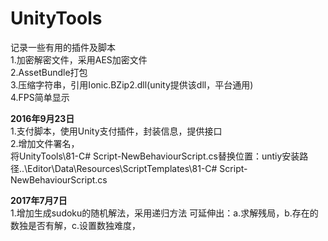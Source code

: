 # UnityTools
记录一些有用的插件及脚本<br/>
1.加密解密文件，采用AES加密文件
<br/>
2.AssetBundle打包<br/>
3.压缩字符串，引用Ionic.BZip2.dll(unity提供该dll，平台通用)<br/>
4.FPS简单显示<br/>

<b>2016年9月23日</b><br/>
1.支付脚本，使用Unity支付插件，封装信息，提供接口<br/>
2.增加文件署名，<br/>将UnityTools\81-C# Script-NewBehaviourScript.cs替换位置：untiy安装路径..\Editor\Data\Resources\ScriptTemplates\81-C# Script-NewBehaviourScript.cs

<b>2017年7月7日</b><br/>
1.增加生成sudoku的随机解法，采用递归方法
  可延伸出：a.求解残局，b.存在的数独是否有解，c.设置数独难度，
